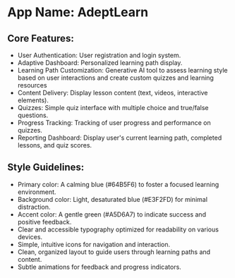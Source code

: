 # **App Name**: AdeptLearn

## Core Features:

- User Authentication: User registration and login system.
- Adaptive Dashboard: Personalized learning path display.
- Learning Path Customization: Generative AI tool to assess learning style based on user interactions and create custom quizzes and learning resources
- Content Delivery: Display lesson content (text, videos, interactive elements).
- Quizzes: Simple quiz interface with multiple choice and true/false questions.
- Progress Tracking: Tracking of user progress and performance on quizzes.
- Reporting Dashboard: Display user's current learning path, completed lessons, and quiz scores.

## Style Guidelines:

- Primary color: A calming blue (#64B5F6) to foster a focused learning environment.
- Background color: Light, desaturated blue (#E3F2FD) for minimal distraction.
- Accent color: A gentle green (#A5D6A7) to indicate success and positive feedback.
- Clear and accessible typography optimized for readability on various devices.
- Simple, intuitive icons for navigation and interaction.
- Clean, organized layout to guide users through learning paths and content.
- Subtle animations for feedback and progress indicators.